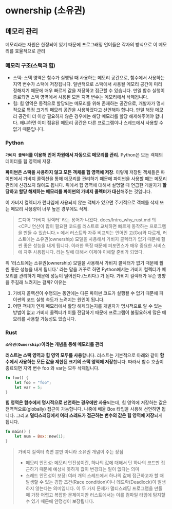 # ownership (소유권)


## 메모리 관리
메모리라는 자원은 한정되어 있기 때문에 프로그래밍 언어들은 각자의 방식으로 이 메모리를 효율적으로 관리

### 메모리 구조(스택과 힙)
- 스택: 스택 영역은 함수가 실행될 때 사용하는 메모리 공간으로, 함수에서 사용하는 지역 변수가 스택에 저장됩니다. 일반적으로 스택에서 사용될 메모리 공간이 미리 정해지기 때문에 매우 빠르게 값을 저장하고 접근할 수 있습니다. 만일 함수 실행이 종료되면 스택 영역에서 사용된 모든 지역 변수는 메모리에서 삭제됩니다. 
- 힙: 힙 영역은 동적으로 할당되는 메모리를 위해 존재하는 공간으로, 개발자가 명시적으로 특정 크기의 메모리 공간을 사용하겠다고 선언해야 합니다. 만일 해당 메모리 공간이 더 이상 필요하지 않은 경우에는 해당 메모리를 할당 해제해주어야 합니다. 왜냐하면 이미 점유된 메모리 공간은 다른 프로그램이나 스레드에서 사용할 수 없기 때문입니다.



### Python
**`가비지 콜렉터`를 이용해 언어 차원에서 자동으로 메모리를 관리.**
Python은 모든 객체의 데이터를 힙 영역에 저장.

**파이썬은 스택을 사용하지 않고 모든 객체를 힙 영역에 저장**. 이렇게 저장된 객체들은 파이썬에서 가비지 콜렉션을 통해 메모리를 관리하기 때문에 파이썬을 사용할 때는 메모리 관리에 신경쓰지 않아도 됩니다. 위에서 힙 영역에 대해서 설명할 때 언급한 개발자가 **할당하고 할당 해제하는 메모리를 파이썬의 가비지 콜렉터가 대신**해주는 것입니다.


이 가비지 컬렉터가 런타임에 사용되지 않는 객체가 있으면 주기적으로 객체를 삭제
또는 메모리 사용량이 너무 높은 경우에도 삭제.

> 드디어 '가비지 컬렉터' 라는 용어가 나왔다. 
> docs/Intro_why_rust.md 의 <CPU 연산이 많이 필요한 코드를 러스트로 교체하면 빠르게 동작하는 프로그램을 만들 수 있습니다.> 에서  러스트와 자주 비교되는 언어인 고(Go)와 다르게, 러스트에는 소유권(ownership) 모델을 사용해서  가비지 콜렉터가 없기 때문에 훨씬 좋은 성능을 내게 됩니다. 이러한 특징 때문에 퍼포먼스가 매우 중요한 서비스에 자주 사용됩니다.
> 라는 말에 대해서 이제야 이해할 준비가 되었다. 

위 '러스트에는 소유권(ownership) 모델을 사용해서  가비지 콜렉터가 없기 때문에 훨씬 좋은 성능을 내게 됩니다.' 라는 말을 거꾸로 하면 Python에서는 가비지 컬렉터가 메모리를 관리하기 때문에 성능이 떨어진다.(느리다.) 가 된다. 
가비지 컬렉터가 무슨 영향을 주길래 느려지는 걸까? 
이유는 
1. 가비지 콜렉션이 수행되는 동안에는 다른 파이썬 코드가 실행될 수 없기 때문에 파이썬의 코드 실행 속도가 느려지는 원인이 됩니다. 
2. 어떤 객체가 언제 메모리에서 할당 해제되는지를 개발자가 명시적으로 알 수 있는 방법이 없고 가비지 콜렉터가 이를 전담하기 때문에 프로그램이 불필요하게 많은 메모리를 사용할 가능성도 있습니다.

### Rust
**`소유권(Ownership)`이라는 개념을 통해 메모리를 관리**

**러스트는 스택 영역과 힙 영역 모두를 사용**합니다. 러스트는 기본적으로 아래와 같이 **함수에서 사용하는 모든 값을 제한된 크기의 스택 영역에 저장**합니다. 따라서 함수 호출이 종료되면 지역 변수 foo 와 var는 모두 삭제됩니다.
```rust
fn foo() {
    let foo = "foo";
    let var = 5;
}
```
**힙 영역은 함수에서 명시적으로 선언하는 경우에만 사용**되는데, 힙 영역에 저장하는 값은 전역적으로(globally) 접근이 가능합니다. 나중에 배울 Box 타입을 사용해 선언하면 됩니다. 그리고 **멀티스레딩에서 여러 스레드가 접근하는 변수의 값은 힙 영역에 저장**되게 됩니다.

```rust
fn main() {
    let num = Box::new(1);
}
```

> 가비지 컬렉터 측면 뿐만 아니라 소유권 개념이 주는 장점
> - 메모리 안전성: 메모리 안전성이란, 하나의 값에 대해서 단 하나의 코드만 접근하기 때문에 예상치 못하게 값이 변경되는 일이 없다는 의미
> - 스레드 안전성이 보장:  여러 개의 스레드에서 하나의 값에 접근하고자 할 때 발생할 수 있는 경합 조건(Race condition)이나 데드락(Deadlock)이 발생하지 않는다는 의미입니다. 이 두 가지 문제가 멀티스레딩 프로그램을 만들 때 가장 어렵고 복잡한 문제이지만 러스트에서는 이를 컴파일 타임에 탐지할 수 있기 때문에 안정성이 보장됩니다.


